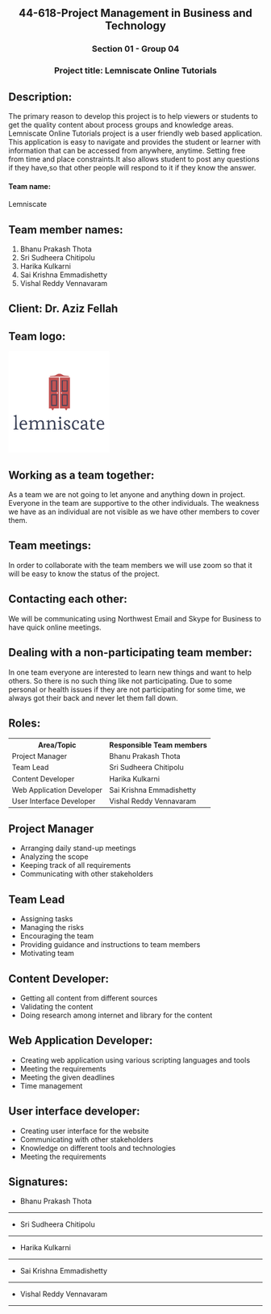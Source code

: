 <h2 style="text-align:center"> 44-618-Project Management in Business and Technology</h2>
<h3 style="text-align:center"> Section 01 - Group 04</h3>
<h3 style="text-align:center"> Project title: Lemniscate Online Tutorials </h3>

## Description:
The primary reason to develop this project is to help viewers or students to get the quality content about process groups and knowledge areas. Lemniscate Online Tutorials project is a user friendly web based application. This application is easy to navigate and provides the student or learner with information that can be accessed from anywhere, anytime. Setting free from time and place constraints.It also allows student to post any questions if they have,so that other people will respond to it if they know the answer.
<h4> Team name:</h4>  Lemniscate 

## Team member names:
1. Bhanu Prakash Thota
1. Sri Sudheera Chitipolu
1. Harika Kulkarni
1. Sai Krishna Emmadishetty
1. Vishal Reddy Vennavaram


## Client:  Dr. Aziz Fellah 

## Team logo:
 ![Logo](https://github.com/Saikrishna1545/Projectmanagement_final_project/blob/master/96c7916f-6ce7-4351-ba57-85b55584329e_200x200.png)


## Working as a team together:
As a team we are not going to let anyone and anything down in project. Everyone in the team are supportive to the other individuals. The weakness we have as an individual are not visible as we have other members to cover them.

## Team meetings:
In order to collaborate with the team members we will use zoom so that it will be easy to know the status of the project.

## Contacting each other: 
We will be communicating using Northwest Email and Skype for Business to have quick online meetings.

## Dealing with a non-participating team member:
In one team everyone are interested to learn new things and want to help others. So there is no such thing like not participating. Due to some personal or health issues if they are not participating for some time, we always got their back and never let them fall down.

## Roles:  
 <table class="table table-dark">
                                      
                          
<tr> 
<th>Area/Topic</th>
<th>Responsible Team members</th>
</tr>
<tr>
<td>Project Manager </td>
<td>Bhanu Prakash Thota</td>
</tr>
<tr>
<td>Team Lead  </td>
<td>Sri Sudheera Chitipolu
</td>
</tr>
<tr>
<td>Content Developer</td>
<td>Harika Kulkarni
</td>
</tr>
<tr>
<td>Web Application Developer</td>
<td>Sai Krishna Emmadishetty
</td>
</tr>
<tr>
<td>User Interface Developer</td>
<td>Vishal Reddy Vennavaram
</td>
</tr>
</table>

## Project Manager
-	Arranging daily stand-up meetings
-	Analyzing the scope
-	Keeping track of all requirements
-	Communicating with other stakeholders

## Team Lead

-	Assigning tasks
-	Managing the risks
-	Encouraging the team
-	Providing guidance and instructions to team members
-	Motivating team


## Content Developer:
-	Getting all content from different sources
-	Validating the content
-	Doing research among internet and library for the content


## Web Application Developer:
-	Creating web application using various scripting languages and tools
-	Meeting the requirements
-	Meeting the given deadlines
-	Time management


## User interface developer:
-	Creating user interface for the website
-	Communicating with other stakeholders
-	Knowledge on different tools and technologies
-	Meeting the requirements


## Signatures:

- Bhanu Prakash Thota
--------------------------------------

- Sri Sudheera Chitipolu
--------------------------------------

- Harika Kulkarni
--------------------------------------

- Sai Krishna Emmadishetty
--------------------------------------

- Vishal Reddy Vennavaram
--------------------------------------

